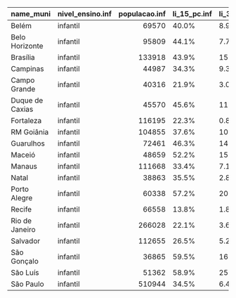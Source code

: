 |name_muni       |nivel_ensino.inf | populacao.inf|li_15_pc.inf |li_30_pc.inf |nivel_ensino.fund | populacao.fund|li_15_pc.fund |li_30_pc.fund |nivel_ensino | populacao|li_0_pc |li_1_pc |li_3_pc |
|:---------------|:----------------|-------------:|:------------|:------------|:-----------------|--------------:|:-------------|:-------------|:------------|---------:|:-------|:-------|:-------|
|Belém           |infantil         |         69570|40.0%        |8.9%         |fundamental       |         115977|39.6%         |8.5%          |NA           |        NA|NA      |NA      |NA      |
|Belo Horizonte  |infantil         |         95809|44.1%        |7.7%         |fundamental       |         174250|43.6%         |7.7%          |medio        |     82439|2.5%    |11.9%   |47.0%   |
|Brasília        |infantil         |        133918|43.9%        |15.1%        |fundamental       |         222468|44.0%         |15.5%         |NA           |        NA|NA      |NA      |NA      |
|Campinas        |infantil         |         44987|34.3%        |9.3%         |fundamental       |          79870|33.9%         |9.3%          |medio        |     37595|8.0%    |24.0%   |53.6%   |
|Campo Grande    |infantil         |         40316|21.9%        |3.0%         |fundamental       |          63559|21.6%         |3.1%          |NA           |        NA|NA      |NA      |NA      |
|Duque de Caxias |infantil         |         45570|45.6%        |11.6%        |fundamental       |          82144|44.2%         |11.1%         |NA           |        NA|NA      |NA      |NA      |
|Fortaleza       |infantil         |        116195|22.3%        |0.8%         |fundamental       |         200104|22.5%         |0.9%          |medio        |    100192|1.7%    |5.6%    |16.2%   |
|RM Goiânia      |infantil         |        104855|37.6%        |10.1%        |fundamental       |         175799|37.0%         |10.0%         |medio        |     79186|22.7%   |42.3%   |74.3%   |
|Guarulhos       |infantil         |         72461|46.3%        |14.3%        |fundamental       |         127594|45.5%         |13.6%         |NA           |        NA|NA      |NA      |NA      |
|Maceió          |infantil         |         48659|52.2%        |15.7%        |fundamental       |          83289|52.3%         |15.8%         |NA           |        NA|NA      |NA      |NA      |
|Manaus          |infantil         |        111668|33.4%        |7.1%         |fundamental       |         176519|33.3%         |6.9%          |NA           |        NA|NA      |NA      |NA      |
|Natal           |infantil         |         38863|35.5%        |2.8%         |fundamental       |          65618|34.9%         |2.5%          |NA           |        NA|NA      |NA      |NA      |
|Porto Alegre    |infantil         |         60338|57.2%        |20.8%        |fundamental       |         109384|56.8%         |20.3%         |medio        |     49811|9.1%    |18.4%   |43.5%   |
|Recife          |infantil         |         66558|13.8%        |1.8%         |fundamental       |         118827|13.8%         |1.9%          |medio        |     55929|5.3%    |12.2%   |41.0%   |
|Rio de Janeiro  |infantil         |        266028|22.1%        |3.6%         |fundamental       |         471777|21.9%         |3.6%          |medio        |    214797|12.5%   |31.4%   |62.5%   |
|Salvador        |infantil         |        112655|26.5%        |5.2%         |fundamental       |         199381|26.2%         |5.1%          |NA           |        NA|NA      |NA      |NA      |
|São Gonçalo     |infantil         |         36865|59.5%        |16.8%        |fundamental       |          69179|59.6%         |16.5%         |NA           |        NA|NA      |NA      |NA      |
|São Luís        |infantil         |         51362|58.9%        |25.2%        |fundamental       |          84395|58.2%         |24.2%         |NA           |        NA|NA      |NA      |NA      |
|São Paulo       |infantil         |        510944|34.5%        |6.4%         |fundamental       |         899122|34.6%         |6.5%          |medio        |    398528|2.7%    |6.3%    |15.6%   |
